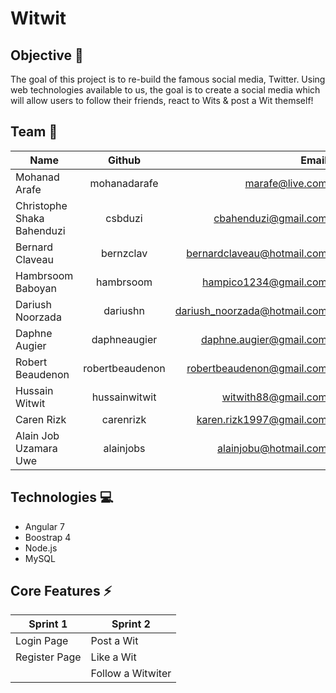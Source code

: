 # Witwit

## Objective 🎯
The goal of this project is to re-build the famous social media, Twitter. Using web technologies available to us, the goal is to create a social media which will allow users to follow their friends, react to Wits & post a Wit themself!

## Team 👥
| Name          | Github        | Email  |
| ------------- |:-------------:| -----:|
| Mohanad Arafe | mohanadarafe | marafe@live.com |
| Christophe Shaka Bahenduzi | csbduzi | cbahenduzi@gmail.com |
| Bernard Claveau | bernzclav | bernardclaveau@hotmail.com |
| Hambrsoom Baboyan | hambrsoom | hampico1234@gmail.com |
| Dariush Noorzada | dariushn | dariush_noorzada@hotmail.com |
| Daphne Augier | daphneaugier | daphne.augier@gmail.com |
| Robert Beaudenon | robertbeaudenon | robertbeaudenon@gmail.com |
| Hussain Witwit | hussainwitwit | witwith88@gmail.com |
| Caren Rizk | carenrizk | karen.rizk1997@gmail.com |
| Alain Job Uzamara Uwe | alainjobs | alainjobu@hotmail.com |

## Technologies 💻
* Angular 7
* Boostrap 4
* Node.js
* MySQL

## Core Features ⚡
| Sprint 1     | Sprint 2       |
| ------------- |-------------| 
| Login Page | Post a Wit  |
| Register Page | Like a Wit |
|            | Follow a Witwiter   |

